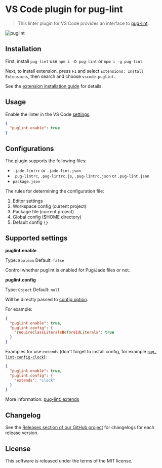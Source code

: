 # VS Code plugin for pug-lint

> This linter plugin for VS Code provides an interface to [pug-lint](https://github.com/pugjs/pug-lint).

![puglint](https://cloud.githubusercontent.com/assets/7034281/14941231/f0b87bd8-0f9c-11e6-844e-565de4f560f4.png)

## Installation

First, install `pug-lint` use `npm i -D pug-lint` or `npm i -g pug-lint`.

Next, to install extension, press `F1` and select `Extensions: Install Extensions`, then search and choose `vscode-puglint`.

See the [extension installation guide](https://code.visualstudio.com/docs/editor/extension-gallery) for details.

## Usage

Enable the linter in the VS Code [settings](https://code.visualstudio.com/docs/customization/userandworkspace).

```json
{
  "puglint.enable": true
}
```

## Configurations

The plugin supports the following files:

  * `.jade-lintrc` or `.jade-lint.json`
  * `.pug-lintrc`, `.pug-lintrc.js`, `.pug-lintrc.json` or `.pug-lint.json`
  * `package.json`

The rules for determining the configuration file:

  1. Editor settings
  2. Workspace config (current project)
  3. Package file (current project)
  4. Global config ($HOME directory)
  5. Default config `{}`

## Supported settings

**puglint.enable**

Type: `Boolean`
Default: `false`

Control whether puglint is enabled for Pug/Jade files or not.

**puglint.config**

Type: `Object`
Default: `null`

Will be directly passed to [config option](https://github.com/pugjs/pug-lint/blob/master/docs/rules.md).

For example:

```json
{
  "puglint.enable": true,
  "puglint.config": {
    "requireClassLiteralsBeforeIdLiterals": true
  }
}
```

Examples for use `extends` (don't forget to install config, for example [`pug-lint-config-clock`](https://github.com/clocklimited/pug-lint-config-clock)):

```json
{
  "puglint.enable": true,
  "puglint.config": {
    "extends": "clock"
  }
}
```

More information: [pug-lint: extends](https://github.com/pugjs/pug-lint#extends)

## Changelog

See the [Releases section of our GitHub project](https://github.com/mrmlnc/vscode-puglint/releases) for changelogs for each release version.

## License

This software is released under the terms of the MIT license.
